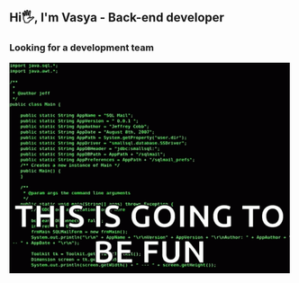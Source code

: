 ## Hi🖐, I'm Vasya - Back-end developer
### Looking for a development team
![Image](https://github.com/VasyaIT/VasyaIT/blob/main/image.gif)
<!--
**VasyaIT/VasyaIT** is a ✨ _special_ ✨ repository because its `README.md` (this file) appears on your GitHub profile.

Here are some ideas to get you started:

- 🔭 I’m currently working on ...
- 🌱 I’m currently learning ...
- 👯 I’m looking to collaborate on ...
- 🤔 I’m looking for help with ...
- 💬 Ask me about ...
- 📫 How to reach me: ...
- 😄 Pronouns: ...
- ⚡ Fun fact: ...
-->
